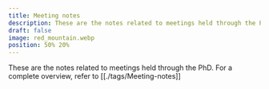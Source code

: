 ```yaml
---
title: Meeting notes
description: These are the notes related to meetings held through the PhD
draft: false
image: red_mountain.webp
position: 50% 20%
---
```


These are the notes related to meetings held through the PhD.
For a complete overview, refer to [[./tags/Meeting-notes]]
